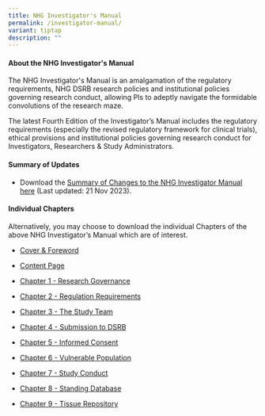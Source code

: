 ```yaml
---
title: NHG Investigator's Manual
permalink: /investigator-manual/
variant: tiptap
description: ""
---
```

<h4><strong>About the NHG Investigator's Manual</strong></h4>
<p>The NHG Investigator's Manual is an amalgamation of the regulatory requirements,
NHG DSRB research policies and institutional policies governing research
conduct, allowing PIs to adeptly navigate the formidable convolutions of
the research maze.</p>
<p>The latest Fourth Edition of the Investigator’s Manual includes the regulatory
requirements (especially the revised regulatory framework for clinical
trials), ethical provisions and institutional policies governing research
conduct for Investigators, Researchers &amp; Study Administrators.</p>
<p></p>
<p></p>
<h4><strong>Summary of Updates</strong></h4>
<ul data-tight="true" class="tight">
<li>
<p>Download the <a href="/files/Investigator Manual/im_summary_of_change_21nov2023_o.pdf" rel="noopener noreferrer nofollow" target="_blank">Summary of Changes to the NHG Investigator Manual here</a> (Last
updated: 21 Nov 2023).</p>
</li>
</ul>
<p></p>
<h4><strong>Individual Chapters</strong></h4>
<p>Alternatively, you may choose to download the individual Chapters of the
above NHG Investigator’s Manual which are of interest.</p>
<ul data-tight="true" class="tight">
<li>
<p><a href="/files/Investigator Manual/im_cover_and_foreword_o.pdf" rel="noopener noreferrer nofollow" target="_blank">Cover &amp; Foreword</a>
</p>
</li>
<li>
<p><a href="/files/Investigator Manual/im_content_page_o.pdf" rel="noopener noreferrer nofollow" target="_blank">Content Page</a>
</p>
</li>
<li>
<p><a href="/files/Investigator Manual/im_chapter_1_research_governance_o.pdf" rel="noopener noreferrer nofollow" target="_blank">Chapter 1 -&nbsp;Research Governance</a>
</p>
</li>
<li>
<p><a href="/files/Investigator Manual/im_chapter_2_regulation_requirements_o.pdf" rel="noopener noreferrer nofollow" target="_blank">Chapter 2 -&nbsp;Regulation Requirements</a>&nbsp;</p>
</li>
<li>
<p><a href="/files/Investigator Manual/IM_Chapter_3_The_Study_Team.pdf" rel="noopener noreferrer nofollow" target="_blank">Chapter 3 -&nbsp;The Study Team</a>&nbsp;</p>
</li>
<li>
<p><a href="/files/Investigator Manual/IM_Chapter_4_Submission_to_DSRB.pdf" rel="noopener noreferrer nofollow" target="_blank">Chapter 4 -&nbsp;Submission to DSRB</a>&nbsp;</p>
</li>
<li>
<p><a href="/files/Investigator Manual/IM_Chapter_5_Informed_Consent.pdf" rel="noopener noreferrer nofollow" target="_blank">Chapter 5 -&nbsp;Informed Consent</a>&nbsp;</p>
</li>
<li>
<p><a href="/files/Investigator Manual/im_chapter_6_vulnerable_population_o.pdf" rel="noopener noreferrer nofollow" target="_blank">Chapter 6 - Vulnerable Population</a>
</p>
</li>
<li>
<p><a href="/files/Investigator Manual/im_chapter_7_study_conduct_o.pdf" rel="noopener noreferrer nofollow" target="_blank">Chapter 7 - Study Conduct</a>&nbsp;</p>
</li>
<li>
<p><a href="/files/Investigator Manual/im_chapter_8_standing_database_o.pdf" rel="noopener noreferrer nofollow" target="_blank">Chapter 8 - Standing Database</a>&nbsp;</p>
</li>
<li>
<p><a href="/files/Investigator Manual/im_chapter_9_tissue_repository_o.pdf" rel="noopener noreferrer nofollow" target="_blank">Chapter 9 - Tissue Repository</a>
</p>
<p></p>
</li>
</ul>
<p></p>